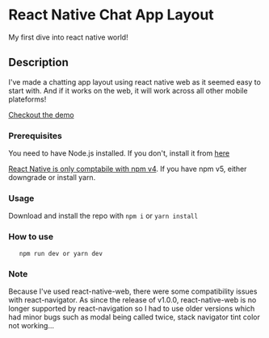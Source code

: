 # React Native Chat App Layout

My first dive into react native world!

## Description

I've made a chatting app layout using react native web as it seemed easy to start with. And if it works on the web, it will work across all other mobile plateforms!

[Checkout the demo](https://geronde.github.io/React-Native-Chat-App-Demo)

### Prerequisites

You need to have Node.js installed. If you don't, install it from [here](https://nodejs.org/en/)

[React Native is only comptabile with npm v4](https://github.com/facebook/react-native/issues/14767). If you have npm v5, either downgrade or install yarn.

### Usage

Download and install the repo with ```npm i``` or ```yarn install```

### How to use 

```
   npm run dev or yarn dev

```
### Note

Because I've used react-native-web, there were some compatibility issues with react-navigator. As since the release of v1.0.0, react-native-web is no longer supported by react-navigation so I had to use older versions which had minor bugs such as modal being called twice, stack navigator tint color not working...

